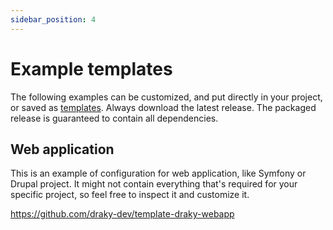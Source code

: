 ```yaml
---
sidebar_position: 4
---
```


# Example templates

The following examples can be customized, and put directly in your project, or saved as [templates](/docs/tutorials/create-custom-template).
Always download the latest release. The packaged release is guaranteed to contain all dependencies.

## Web application

This is an example of configuration for web application, like Symfony or Drupal project. It might
not contain everything that's required for your specific project, so feel free to inspect it and
customize it.

https://github.com/draky-dev/template-draky-webapp